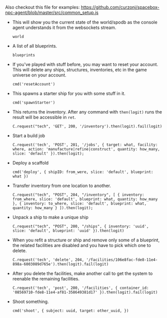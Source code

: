 Also checkout this file for examples: https://github.com/curzonj/spacebox-npc-agent/blob/master/src/common_setup.js

* This will show you the current state of the world/spodb as the console agent understands it from the websockets stream.

	`world`
	
* A list of all blueprints.

	`blueprints`
	
* If you've played with stuff before, you may want to reset your account. This will delete any ships, structures, inventories, etc in the game universe on your account.

	`
	cmd('resetAccount')
	`

* This spawns a starter ship for you with some stuff in it.

	`cmd('spawnStarter')`
	
* This returns the inventory. After any command with `then(logit)` runs the result will be accessible in `ret`.

	`
	C.request("tech", 'GET', 200, '/inventory').then(logit).fail(logit)
	`

* Start a build job

	`
	C.request('tech', 'POST', 201, '/jobs', {
        target: what,
        facility: where,
        action: 'manufacture|refine|construct',
        quantity: how_many,
        slice: 'default'
    }).then(logit);
    `

* Deploy a scaffold

	`cmd('deploy', { shipID: from_were, slice: 'default', blueprint: what })`
	
* Transfer inventory from one location to another.

	`
	C.request("tech", "POST", 204, "/inventory", [
		{ inventory: from_where, slice: 'default', blueprint: what, quantity: how_many },
		{ inventory: to_where, slice: 'default', blueprint: what, quantity: how_many }
	]).then(logit);
	`

* Unpack a ship to make a unique ship

	`
	C.request("tech", "POST", 200, "/ships", {
		inventory: 'uuid',
		slice: 'default',
		blueprint: 'uuid'
	}).then(logit)
	`
	
* When you refit a structure or ship and remove only some of a blueprint, the related facilities are disabled and you have to pick which one to delete.

	`
	C.request('tech', 'delete', 204, '/facilities/106e8fac-fde8-11e4-898a-6003089d765e').then(logit).fail(logit)
	`
	
* After you delete the facilities, make another call to get the system to reenable the remaining facilities.

	`
	C.request('tech', 'post', 200, '/facilities', { container_id: '08569710-fde8-11e4-af81-358649381d17' }).then(logit).fail(logit)
	`
	
* Shoot something.

	`
	cmd('shoot', { subject: uuid, target: other_uuid, })
	`

	